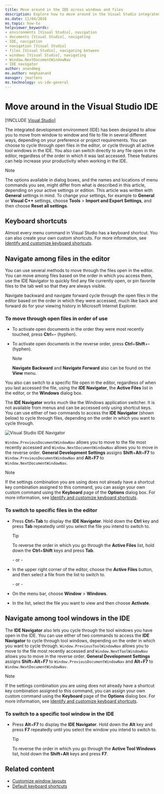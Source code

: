 ```yaml
---
title: Move around in the IDE across windows and files
description: Explore how to move around in the Visual Studio integrated development environment (IDE) from window to window and file to file in several different ways.
ms.date: 11/04/2016
ms.topic: how-to
helpviewer_keywords:
- environments [Visual Studio], navigation
- documents [Visual Studio], navigating
- IDE, navigation
- navigation [Visual Studio]
- files [Visual Studio], navigating between
- windows [Visual Studio], navigating
- Window.NextDocumentWindowNav
- IDE navigator
author: anandmeg
ms.author: meghaanand
manager: jmartens
ms.technology: vs-ide-general
---
```

# Move around in the Visual Studio IDE

 [!INCLUDE [Visual Studio](~/includes/applies-to-version/vs-windows-only.md)]

The integrated development environment (IDE) has been designed to allow you to move from window to window and file to file in several different ways, depending on your preference or project requirements. You can choose to cycle through open files in the editor, or cycle through all active tool windows in the IDE. You also can switch directly to any file open in the editor, regardless of the order in which it was last accessed. These features can help increase your productivity when working in the IDE.

> [!NOTE]
> The options available in dialog boxes, and the names and locations of menu commands you see, might differ from what is described in this article, depending on your active settings or edition. This article was written with **General** settings in mind. To change your settings, for example to **General** or **Visual C++** settings, choose **Tools** > **Import and Export Settings**, and then choose **Reset all settings**.

## Keyboard shortcuts

Almost every menu command in Visual Studio has a keyboard shortcut. You can also create your own custom shortcuts. For more information, see [Identify and customize keyboard shortcuts](../ide/identifying-and-customizing-keyboard-shortcuts-in-visual-studio.md).

## Navigate among files in the editor

You can use several methods to move through the files open in the editor. You can move among files based on the order in which you access them, use the IDE Navigator to quickly find any file currently open, or pin favorite files to the tab well so that they are always visible.

Navigate backward and navigate forward cycle through the open files in the editor based on the order in which they were accessed, much like back and forward do for your viewing history in Microsoft Internet Explorer.

### To move through open files in order of use

- To activate open documents in the order they were most recently touched, press **Ctrl**+**-** (hyphen).

- To activate open documents in the reverse order, press **Ctrl**+**Shift**+**-** (hyphen).

    > [!NOTE]
    > **Navigate Backward** and **Navigate Forward** also can be found on the **View** menu.

You also can switch to a specific file open in the editor, regardless of when you last accessed the file, using the **IDE Navigator**, the **Active Files** list in the editor, or the **Windows** dialog box.

The **IDE Navigator** works much like the Windows application switcher. It is not available from menus and can be accessed only using shortcut keys. You can use either of two commands to access the **IDE Navigator** (shown below) to cycle through files, depending on the order in which you want to cycle through.

![Visual Studio IDE Navigator](../ide/media/vs2015_ide_navigator.png)

`Window.PreviousDocumentWindowNav` allows you to move to the file most recently accessed and `Window.NextDocumentWindowNav` allows you to move in the reverse order. **General Development Settings** assigns **Shift**+**Alt**+**F7** to `Window.PreviousDocumentWindowNav` and **Alt**+**F7** to `Window.NextDocumentWindowNav`.

> [!NOTE]
> If the settings combination you are using does not already have a shortcut key combination assigned to this command, you can assign your own custom command using the **Keyboard** page of the **Options** dialog box. For more information, see [Identify and customize keyboard shortcuts](../ide/identifying-and-customizing-keyboard-shortcuts-in-visual-studio.md).

### To switch to specific files in the editor

- Press **Ctrl**+**Tab** to display the **IDE Navigator**. Hold down the **Ctrl** key and press **Tab** repeatedly until you select the file you intend to switch to.

    > [!TIP]
    > To reverse the order in which you go through the **Active Files** list, hold down the **Ctrl**+**Shift** keys and press **Tab**.

    \- or -

- In the upper right corner of the editor, choose the **Active Files** button, and then select a file from the list to switch to.

    \- or -

- On the menu bar, choose **Window** > **Windows**.

- In the list, select the file you want to view and then choose **Activate**.

## Navigate among tool windows in the IDE

The **IDE Navigator** also lets you cycle through the tool windows you have open in the IDE. You can use either of two commands to access the **IDE Navigator** to cycle through tool windows, depending on the order in which you want to cycle through. `Window.PreviousToolWindowNav` allows you to move to the file most recently accessed and `Window.NextToolWindowNav` allows you to move in the reverse order. **General Development Settings** assigns **Shift**+**Alt**+**F7** to `Window.PreviousDocumentWindowNav` and **Alt**+**F7** to `Window.NextDocumentWindowNav`.

> [!NOTE]
> If the settings combination you are using does not already have a shortcut key combination assigned to this command, you can assign your own custom command using the **Keyboard** page of the **Options** dialog box. For more information, see [Identify and customize keyboard shortcuts](../ide/identifying-and-customizing-keyboard-shortcuts-in-visual-studio.md).

### To switch to a specific tool window in the IDE

- Press **Alt**+**F7** to display the **IDE Navigator**. Hold down the **Alt** key and press **F7** repeatedly until you select the window you intend to switch to.

    > [!TIP]
    > To reverse the order in which you go through the **Active Tool Windows** list, hold down the **Shift**+**Alt** keys and press **F7**.

## Related content

- [Customize window layouts](../ide/customizing-window-layouts-in-visual-studio.md)
- [Default keyboard shortcuts](../ide/default-keyboard-shortcuts-in-visual-studio.md)
